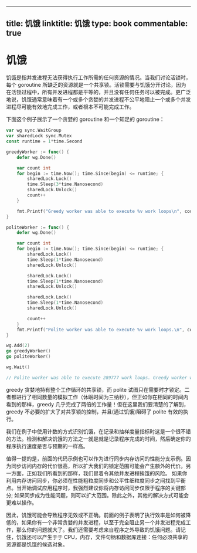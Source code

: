 
---
title: 饥饿
linktitle: 饥饿
type: book
commentable: true
---

# 饥饿

饥饿是指并发进程无法获得执行工作所需的任何资源的情况。当我们讨论活锁时，每个 goroutine 所缺乏的资源就是一个共享锁。活锁需要与饥饿分开讨论，因为在活锁过程中，所有并发进程都是平等的，并且没有任何任务可以被完成。更广泛地说，饥饿通常意味着有一个或多个贪婪的并发进程不公平地阻止一个或多个并发进程尽可能有效地完成工作，或者根本不可能完成工作。

下面这个例子展示了一个贪婪的 goroutine 和一个知足的 goroutine：

```go
var wg sync.WaitGroup
var sharedLock sync.Mutex
const runtime = 1*time.Second

greedyWorker := func() {
	defer wg.Done()

	var count int
	for begin := time.Now(); time.Since(begin) <= runtime; {
        sharedLock.Lock()
		time.Sleep(3*time.Nanosecond)
        sharedLock.Unlock()
		count++
	}

	fmt.Printf("Greedy worker was able to execute %v work loops\n", count)
}

politeWorker := func() {
	defer wg.Done()

	var count int
	for begin := time.Now(); time.Since(begin) <= runtime; {
        sharedLock.Lock()
		time.Sleep(1*time.Nanosecond)
        sharedLock.Unlock()

		sharedLock.Lock()
        time.Sleep(1*time.Nanosecond)
        sharedLock.Unlock()

		sharedLock.Lock()
        time.Sleep(1*time.Nanosecond)
        sharedLock.Unlock()

		count++
	}
	fmt.Printf("Polite worker was able to execute %v work loops.\n", count)
}

wg.Add(2)
go greedyWorker()
go politeWorker()

wg.Wait()

// Polite worker was able to execute 289777 work loops. Greedy worker was able to execute 471287 work loops
```

greedy 贪婪地持有整个工作循环的共享锁，而 polite 试图只在需要时才锁定。二者都进行了相同数量的模拟工作（休眠时间为三纳秒），但正如你在相同的时间内看到的那样，greedy 几乎完成了两倍的工作量！但在这里我们要清楚的了解到，greedy 不必要的扩大了对共享锁的控制，并且(通过饥饿)阻碍了 polite 有效的执行。

我们在例子中使用计数的方式识别饥饿，在记录和抽样度量指标时这是一个很不错的方法。检测和解决饥饿的方法之一就是就是记录程序完成的时间，然后确定你的程序执行速度是否与预期的一样高。

值得一提的是，前面的代码示例也可以作为进行同步内存访问的性能分支示例。因为同步访问内存的代价很高，所以扩大我们的锁定范围可能会产生额外的代价。另一方面，正如我们所看到的那样，我们冒着令其他并发进程挨饿的风险。
如果你利用内存访问同步，你必须在性能粗粒度同步和公平性细粒度同步之间找到平衡点。当开始调试应用程序时，我强烈建议你将内存访问同步仅限于程序的关键部分; 如果同步成为性能问题，则可以扩大范围。除此之外，其他的解决方式可能会更难以操作。

因此，饥饿可能会导致程序无效或不正确。前面的例子表明了执行效率是如何被降低的，如果你有一个非常贪婪的并发进程，以至于完全阻止另一个并发进程完成工作，那么你的问题就大了。我们还需要考虑来自程序之外导致的饥饿问题。请记住，饥饿还可以产生于于 CPU，内存，文件句柄和数据库连接：任何必须共享的资源都是饥饿的候选对象。

    
